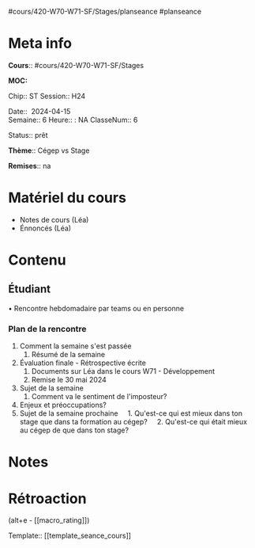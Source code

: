 #cours/420-W70-W71-SF/Stages/planseance #planseance
# Meta info

**Cours**:: #cours/420-W70-W71-SF/Stages 

**MOC:** 

Chip::  <span class="chip cours-3">ST</span>
Session:: H24

Date::  2024-04-15  
Semaine:: 6
Heure:: : <span class="chip na">NA</span>
ClasseNum:: 6

Status:: <span class="chip ready">prêt</span> 

**Thème**:: Cégep vs Stage

**Remises**:: <span class="chip na">na</span>

# Matériel du cours
* Notes de cours (Léa)
* Énnoncés (Léa)
# Contenu
## Étudiant
• Rencontre hebdomadaire par teams ou en personne
### Plan de la rencontre
1. Comment la semaine s'est passée
	1. Résumé de la semaine
2. Évaluation finale -  Rétrospective écrite
	1. Documents sur Léa dans le cours W71 - Développement
	2. Remise le 30 mai 2024
3. Sujet de la semaine
    1. Comment va le sentiment de l'imposteur?
4. Enjeux et préoccupations?
5. Sujet de la semaine prochaine
    1. Qu'est-ce qui est mieux dans ton stage que dans ta formation au cégep?
    2. Qu'est-ce qui était mieux au cégep de que dans ton stage?
# Notes

# Rétroaction
(alt+e - [[macro_rating]])

Template:: [[template_seance_cours]]